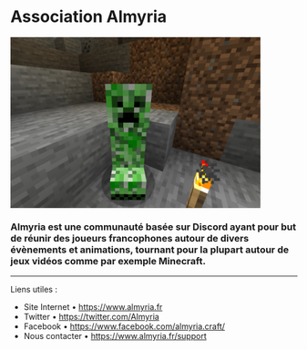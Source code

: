 # Association Almyria
<img src="./profile/creeper.jpg" height="300px" align="center" alt="SSSsss..."/>

### Almyria est une communauté basée sur Discord ayant pour but de réunir des joueurs francophones autour de divers évènements et animations, tournant pour la plupart autour de jeux vidéos comme par exemple Minecraft.

----

Liens utiles :
- Site Internet • https://www.almyria.fr
- Twitter • https://twitter.com/AImyria
- Facebook • https://www.facebook.com/almyria.craft/
- Nous contacter • https://www.almyria.fr/support
